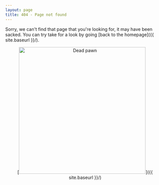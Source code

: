 ```yaml
---
layout: page
title: 404 - Page not found
---
```


Sorry, we can't find that page that you're looking for, it may have been sacked.  You can try take for a look by going [back to the homepage]({{ site.baseurl }}/).


<center>[<img src="{{ site.baseurl }}/images/404.jpg" alt="Dead pawn" style="width: 400px;"/>]({{ site.baseurl }}/)</center>

